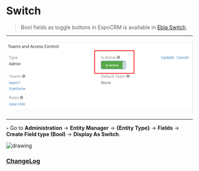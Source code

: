 # Switch <a href="https://www.eblasoft.com.tr/espocrm-extension-page/espocrm-ebla-switch" target="_blank" id="ext-version" data-id="63903277397107cc5"></a>

> Bool fields as toggle buttons in EspoCRM is available in [Ebla Switch](https://www.eblasoft.com.tr/espocrm-extension-page/switch).

---

![Switch](../../_static/images/extensions/switch/switch.png)

---

**-** Go to **Administration** -> **Entity Manager** -> **{Entity Type}** -> **Fields** -> **Create Field type (Bool)** -> **Display As Switch**.

<img src="https://eblasoft.github.io/documentation/_static/images/extensions/switch/switch-op.png" alt="drawing" style="width:200px;"/>

<br>

### <font color=gray> [ChangeLog](changelog.md) </font>